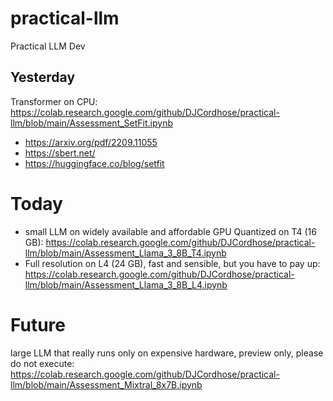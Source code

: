 # practical-llm
Practical LLM Dev


## Yesterday 
Transformer on CPU: https://colab.research.google.com/github/DJCordhose/practical-llm/blob/main/Assessment_SetFit.ipynb

* https://arxiv.org/pdf/2209.11055
* https://sbert.net/
* https://huggingface.co/blog/setfit

# Today
* small LLM on widely available and affordable GPU Quantized on T4 (16 GB): https://colab.research.google.com/github/DJCordhose/practical-llm/blob/main/Assessment_Llama_3_8B_T4.ipynb
* Full resolution on L4 (24 GB), fast and sensible, but you have to pay up: https://colab.research.google.com/github/DJCordhose/practical-llm/blob/main/Assessment_Llama_3_8B_L4.ipynb
# Future 

large LLM that really runs only on expensive hardware, preview only, please do not execute: https://colab.research.google.com/github/DJCordhose/practical-llm/blob/main/Assessment_Mixtral_8x7B.ipynb

